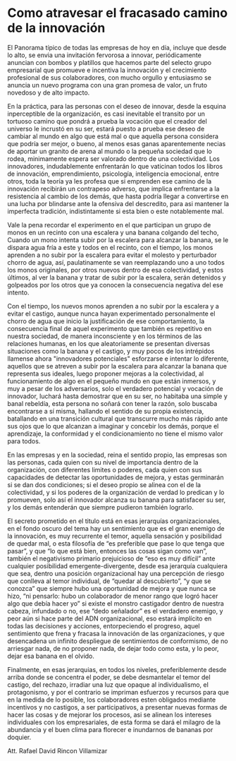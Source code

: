 # Como atravesar el fracasado camino de la innovación

El Panorama típico de todas las empresas de hoy en día, incluye que desde lo alto, se envia una invitación fervorosa a innovar, periódicamente anuncian con bombos y platillos que hacemos parte del selecto grupo empresarial que promueve e incentiva la innovación y el crecimiento profesional de sus colaboradores, con mucho orgullo y entusiasmo se anuncia un nuevo programa con una gran promesa de valor, un fruto novedoso y de alto impacto. 

En la práctica, para las personas con el deseo de innovar, desde la esquina inperceptible de la organización, es casi inevitable el transito por un tortuoso camino que pondrá a prueba la vocación que el creador del universo le incrustó en su ser, estará puesto a prueba ese deseo de cambiar al mundo en algo que está mal o que aquella persona considera que podría ser mejor, o bueno, al menos esas ganas aparentemente necias de aportar un granito de arena al mundo o la pequeña sociedad que lo rodea, minimamente espera ser valorado dentro de una colectividad. Los innovadores, indudablemente enfrentarán lo que vaticinan todos los libros de innovación, emprendimiento, psicología, inteligencia emocional, entre otros, toda la teoría ya les profesa que si emprenden ese camino de la innovación recibirán un contrapeso adverso, que implica enfrentarse a la resistencia al cambio de los demás, que hasta podría llegar a convertirse en una lucha por blindarse ante la ofensiva del descredito, para asi mantener la imperfecta tradición, indistintamente si esta bien o este notablemente mal. 

Vale la pena recordar el experimento en el que participan un grupo de monos en un recinto con una escalera y una banana colgando del techo, Cuando un mono intenta subir por la escalera para alcanzar la banana, se le dispara agua fría a este y todos en el recinto, con el tiempo, los monos aprenden a no subir por la escalera para evitar el molesto y perturbador chorro de agua, así, paulatinamente se van reemplazando uno a uno todos los monos originales, por otros nuevos dentro de  esa colectividad, y estos últimos, al ver la banana y tratar de subir por la escalera, serán detenidos y golpeados por los otros que ya conocen la consecuencia negativa del ese intento. 

Con el tiempo, los nuevos monos aprenden a no subir por la escalera y a evitar el castigo, aunque nunca hayan experimentado personalmente el chorro de agua que inicio la justificación de ese comportamiento, la consecuencia final de aquel experimento que también es repetitivo en nuestra sociedad, de manera inconsciente y en los términos de las relaciones humanas, en los que aleatoriamente se presentan diversas situaciones como la banana y el castigo, y muy pocos de los intrépidos llamense ahora "innovadores potenciales" esforzarse e intentar lo diferente, aquellos que se atreven a subir por la escalera para alcanzar la banana que representa sus ideales, luego proponer mejoras a la colectividad, al funcionamiento de algo en el pequeño mundo en que están inmersos, y muy a pesar de los adversarios, solo el verdadero potencial y vocación de innovador, luchará hasta demostrar que en su ser, no habitaba una simple y banal rebeldía, esta persona no soñará con tener la razón, solo buscaba encontrarse a sí misma, hallando el sentido de su propia existencia, batallando en una transición cultural que transcurre mucho más rápido ante sus ojos que lo que alcanzan a imaginar y concebir los demás, porque el aprendizaje, la conformidad y el condicionamiento no tiene el mismo valor para todos.

En las empresas y en la sociedad, reina el sentido propio, las empresas son las personas, cada quien con su nivel de importancia dentro de la organización, con diferentes limites o poderes, cada quien con sus capacidades de detectar las oportunidades de mejora, y estas germinarán si se dan dos condiciones; si el deseo propio se alinea con el de la colectividad, y si los poderes de la organización de verdad lo predican y lo promueven, solo así el innovador alcanza su banana para satisfacer su ser, y los demás entenderán que siempre pudieron también lograrlo.

El secreto prometido en el titulo está en esas jerarquías organizacionales, en el fondo oscuro del tema hay un sentimiento que es el gran enemigo de la innovación, es muy recurrente el temor, aquella sensación y posibilidad de quedar mal, o esta filosofía de “es preferible que pase lo que tenga que pasar”, y que “lo que está bien, entonces las cosas sigan como van”, también el negativismo primario prejuicioso de “eso es muy difícil” ante cualquier posibilidad emergente-divergente, desde esa jerarquía cualquiera que sea, dentro una posición organizacional hay una percepción de riesgo que conlleva al temor individual, de “quedar al descubierto”, “y que se conozca” que siempre hubo una oportunidad de mejora y que nunca se hizo, “ni pensarlo: hubo un colaborador de menor rango que logró hacer algo que debía hacer yo” si existe el monstro castigador dentro de nuestra cabeza, infundado o no, ese “dedo señalador” es el verdadero enemigo, y peor aún si hace parte del ADN organizacional, eso estará implícito en todas las decisiones y acciones, entorpeciendo el progreso, aquel sentimiento que frena y fracasa la innovación de las organizaciones, y que desencadena un infinito despliegue de sentimientos de conformismo, de no arriesgar nada, de no proponer nada, de dejar todo como esta, y lo peor, dejar esa banana en el olvido.

Finalmente, en esas jerarquias, en todos los niveles, preferiblemente desde arriba donde se concentra el poder, se debe desmantelar el temor del castigo, del rechazo, irradiar una luz que opaque al individualismo, el protagonismo, y por el contrario se impriman esfuerzos y recursos para que en la medida de lo posible, los colaboradores esten obligados mediante incentivos y no castigos, a ser participativos, a presentar nuevas formas de hacer las cosas y de mejorar los procesos, asi se alinean los intereses individuales con los empresariales, de esta forma se dará el milagro de la abundancia y el buen clima para florecer e inundarnos de bananas por doquier. 

Att.
Rafael David Rincon Villamizar
